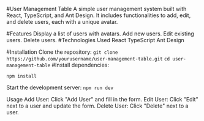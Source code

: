 #User Management Table
A simple user management system built with React, TypeScript, and Ant Design. It includes functionalities to add, edit, and delete users, each with a unique avatar.

#Features
Display a list of users with avatars.
Add new users.
Edit existing users.
Delete users.
#Technologies Used
React
TypeScript
Ant Design

#Installation
Clone the repository:
`git clone https://github.com/yourusername/user-management-table.git`
`cd user-management-table`
#Install dependencies:

`npm install`

Start the development server:
`npm run dev`

Usage
Add User: Click "Add User" and fill in the form.
Edit User: Click "Edit" next to a user and update the form.
Delete User: Click "Delete" next to a user.
